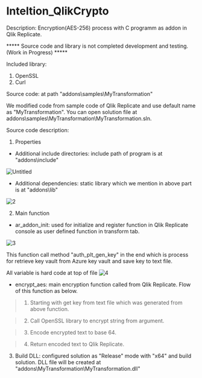 # Inteltion_QlikCrypto

Description: Encryption(AES-256) process with C programm as addon in Qlik Replicate.

***** Source code and library is not completed development and testing. (Work in Progress) *****

Included library: 
1. OpenSSL
2. Curl

Source code: at path "addons\samples\MyTransformation"

We modified code from sample code of Qlik Replicate and use default name as "MyTransformation". You can open solution file at addons\samples\MyTransformation\MyTransformation.sln.

Source code description:

1. Properties
- Additional include directories: include path of program is at "addons\include"

![Untitled](https://user-images.githubusercontent.com/54891949/128844489-7f92db5d-9192-48e2-9eba-5d11ccad6cbe.jpg)

- Additional dependencies: static library which we mention in above part is at "addons\lib"

![2](https://user-images.githubusercontent.com/54891949/128844510-870a8bf8-78c1-49b0-8565-8e213a8a39b5.jpg)

2. Main function
- ar_addon_init: used for initialize and register function in Qlik Replicate console as user defined function in transform tab.

![3](https://user-images.githubusercontent.com/54891949/128846351-b38f0170-7b93-48ca-8ba0-bcd77893d6cb.jpg)

This function call method "auth_plt_gen_key" in the end which is process for retrieve key vault from Azure key vault and save key to text file.

All variable is hard code at top of file
![4](https://user-images.githubusercontent.com/54891949/128846416-27e24581-c95d-4cf4-ab79-a3e7f89dba53.jpg)


- encrypt_aes: main encryption function called from Qlik Replicate. Flow of this function as below.
> 1) Starting with get key from text file which was generated from above function.

> 2) Call OpenSSL library to encrypt string from argument.

> 3) Encode encrypted text to base 64.

> 4) Return encoded text to Qlik Replicate.

3. Build DLL: configured solution as "Release" mode with "x64" and build solution. DLL file will be created at "addons\MyTransformation\MyTransformation.dll"


